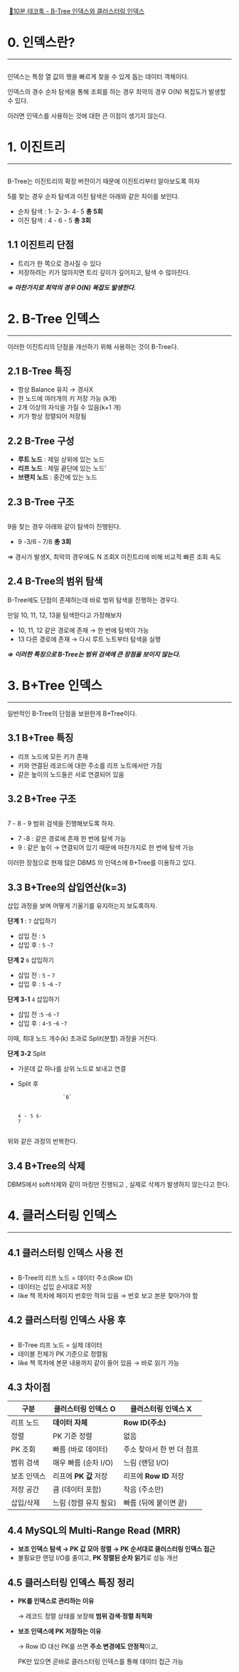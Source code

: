 <!-- ENTRY_ID: https://velog.io/@limseohyeon/10%EB%B6%84-%ED%85%8C%EC%BD%94%ED%86%A1-B-Tree-%EC%9D%B8%EB%8D%B1%EC%8A%A4%EC%99%80-%ED%81%B4%EB%9F%AC%EC%8A%A4%ED%84%B0%EB%A7%81-%EC%9D%B8%EB%8D%B1%EC%8A%A4 -->
<!-- SOURCE_TITLE: B-Tree 인덱스와 클러스터링 인덱스 - 10분 테코톡 -->

<p><img alt="" src="https://velog.velcdn.com/images/limseohyeon/post/53b7aa21-ec49-42b7-b61b-d2049ec6a3ff/image.png" />
<a href="https://youtu.be/MuZ-Mx0N-dA?si=kpaWOcL6JcWLHeTd">🔗10분 테코톡 - B-Tree 인덱스와 클러스터링 인덱스</a></p>
<h1 id="0-인덱스란">0. 인덱스란?</h1>
<hr />
<p><img alt="" src="https://velog.velcdn.com/images/limseohyeon/post/1f5c7458-d84b-459c-8c84-8c76172e721e/image.png" /></p>
<p>인덱스는 특정 열 값의 행을 빠르게 찾을 수 있게 돕는 데이터 객체이다.</p>
<p>인덱스의 경수 순차 탐색을 통해 조회를 하는 경우 최악의 경우 O(N) 복잡도가 발생할 수 있다.</p>
<p>이러면 인덱스를 사용하는 것에 대한 큰 이점이 생기지 않는다.</p>
<h1 id="1-이진트리">1. 이진트리</h1>
<hr />
<p><img alt="" src="https://velog.velcdn.com/images/limseohyeon/post/7631260d-d118-4834-84c3-16c388a20260/image.png" /></p>
<p>B-Tree는 이진트리의 확장 버전이기 때문에 이진트리부터 알아보도록 하자</p>
<p>5를 찾는 경우 순차 탐색과 이진 탐색은 아래와 같은 차이를 보인다.</p>
<ul>
<li>순차 탐색 : 1- 2- 3- 4- 5 <strong>총 5회</strong></li>
<li>이진 탐색 : 4 - 6 - 5 <strong>총 3회</strong></li>
</ul>
<h2 id="11-이진트리-단점">1.1 이진트리 단점</h2>
<ul>
<li>트리가 한 쪽으로 경사질 수 있다</li>
<li>저장하려는 키가 많아지면 트리 깊이가 깊어지고, 탐색 수 많아진다.</li>
</ul>
<p><strong><em>⇒ 마찬가지로 최악의 경우 O(N) 복잡도 발생한다.</em></strong></p>
<h1 id="2-b-tree-인덱스">2. B-Tree 인덱스</h1>
<hr />
<p>이러한 이진트리의 단점을 개선하기 위해 사용하는 것이 B-Tree다.</p>
<h2 id="21-b-tree-특징">2.1 B-Tree 특징</h2>
<ul>
<li>항상 Balance 유지 → 경사X</li>
<li>한 노드에 여러개의 키 저장 가능 (k개)</li>
<li>2개 이상의 자식을 가질 수 있음(k+1 개)</li>
<li>키가 항상 정렬되어 저장됨</li>
</ul>
<h2 id="22-b-tree-구성">2.2 B-Tree 구성</h2>
<ul>
<li><strong>루트 노드</strong> : 제일 상위에 있는 노드</li>
<li><strong>리프 노드</strong> : 제밀 끝단에 있는 노드’</li>
<li><strong>브랜치 노드</strong> : 중간에 있는 노드</li>
</ul>
<h2 id="23-b-tree-구조">2.3 B-Tree 구조</h2>
<p><img alt="" src="https://velog.velcdn.com/images/limseohyeon/post/b0f46ed4-3d8f-462a-809e-3d2b8153de9a/image.png" /></p>
<p>9을 찾는 경우 아래와 같이 탐색이 진행된다.</p>
<ul>
<li>9 -3/6 - 7/8 <strong>총 3회</strong></li>
</ul>
<p>⇒ 경사가 발생X, 최악의 경우에도 N 조회X 이진트리에 비해 비교적 빠른 조회 속도</p>
<h2 id="24-b-tree의-범위-탐색">2.4 B-Tree의 범위 탐색</h2>
<p>B-Tree에도 단점이 존재하는데 바로 범위 탐색을 진행하는 경우다.</p>
<p>만일 10, 11, 12, 13을 탐색한다고 가정해보자</p>
<ul>
<li>10, 11, 12 같은 경로에 존재 → 한 번에 탐색이 가능</li>
<li>13 다른 경로에 존재 → 다시 루트 노트부터 탐색을 실행</li>
</ul>
<p><strong><em>⇒ 이러한 특징으로 B-Tree는 범위 검색에 큰 장점을 보이지 않는다.</em></strong></p>
<h1 id="3-btree-인덱스">3. B+Tree 인덱스</h1>
<hr />
<p>일반적인 B-Tree의 단점을 보완한게 B+Tree이다.</p>
<h2 id="31-btree-특징">3.1 B+Tree 특징</h2>
<ul>
<li>리프 노드에 모든 키가 존재</li>
<li>키와 연결된 레코드에 대한 주소를 리프 노트에서만 가짐</li>
<li>같은 높이의 노드들은 서로 연결되어 있음</li>
</ul>
<h2 id="32-btree-구조">3.2 B+Tree 구조</h2>
<p><img alt="" src="https://velog.velcdn.com/images/limseohyeon/post/171910ff-7498-446c-a8e9-c1fddee57764/image.png" /></p>
<p>7 - 8 - 9 범위 검색을 진행해보도록 하자.</p>
<ul>
<li>7 -8 : 같은 경로에 존재 한 번에 탐색 가능</li>
<li>9 : 같은 높이 → 연결되어 있기 때문에 마찬가지로 한 번에 탐색 가능</li>
</ul>
<p>이러한 장점으로 현재 많은 DBMS 의 인덱스에 B+Tree를 이용하고 있다.</p>
<h2 id="33-btree의-삽입연산k3">3.3 B+Tree의 삽입연산(k=3)</h2>
<p>삽입 과정을 보며 어떻게 기울기를 유지하는지 보도록하자.</p>
<aside>

<p><strong>단계 1</strong> : <code>7</code> 삽입하기</p>
<ul>
<li>삽입 전 : <code>5</code></li>
<li>삽입 후 : <code>5</code> -<code>7</code></aside>

</li>
</ul>
<aside>

<p><strong>단계 2</strong> <code>6</code> 삽입하기</p>
<ul>
<li>삽입 전 : <code>5</code> - <code>7</code></li>
<li>삽입 후 : <code>5</code> -<code>6</code> -<code>7</code></aside>

</li>
</ul>
<aside>

<p><strong>단계 3-1</strong> <code>4</code> 삽입하기</p>
<ul>
<li>삽입 전 :<code>5</code> -<code>6</code> -<code>7</code></li>
<li>삽입 후 : <code>4</code>-<code>5</code> -<code>6</code> -<code>7</code></li>
</ul>
<p>이때, 최대 노드 개수(k) 초과로 Split(분할) 과정을 거친다.</p>
<p><strong>단계 3-2</strong> Split</p>
<ul>
<li><p>가운데 값 하나를 상위 노드로 보내고 연결</p>
</li>
<li><p>Split 후</p>
<pre><code>              `6`

 `4` - `5`     `6`- `7`</code></pre></li>
</ul>
<p>위와 같은 과정의 반복한다.</p>
</aside>

<h2 id="34-btree의-삭제">3.4 B+Tree의 삭제</h2>
<p>DBMS에서 soft삭제와 같이 마킹만 진행되고 , 실제로 삭제가 발생하지 않는다고 한다.</p>
<h1 id="4-클러스터링-인덱스">4. 클러스터링 인덱스</h1>
<hr />
<h2 id="41-클러스터링-인덱스-사용-전">4.1 클러스터링 인덱스 사용 전</h2>
<p><img alt="" src="https://velog.velcdn.com/images/limseohyeon/post/1d90fea3-c469-4114-a593-492d457e8644/image.png" /></p>
<ul>
<li>B-Tree의 리프 노드 = 데이터 주소(Row ID)</li>
<li>데이터는 삽입 순서대로 저장</li>
<li>like 책 목차에 페이지 번호만 적혀 있음 → 번호 보고 본문 찾아가야 함</li>
</ul>
<h2 id="42-클러스터링-인덱스-사용-후">4.2 클러스터링 인덱스 사용 후</h2>
<p><img alt="" src="https://velog.velcdn.com/images/limseohyeon/post/377d19bf-e4c9-4061-8495-4ed99565c113/image.png" /></p>
<ul>
<li>B-Tree 리프 노드 = 실제 데이터</li>
<li>테이블 전체가 PK 기준으로 정렬됨</li>
<li>like 책 목차에 본문 내용까지 같이 들어 있음 → 바로 읽기 가능</li>
</ul>
<h2 id="43-차이점">4.3 차이점</h2>
<table>
<thead>
<tr>
<th>구분</th>
<th>클러스터링 인덱스 O</th>
<th>클러스터링 인덱스 X</th>
</tr>
</thead>
<tbody><tr>
<td>리프 노드</td>
<td><strong>데이터 자체</strong></td>
<td><strong>Row ID(주소)</strong></td>
</tr>
<tr>
<td>정렬</td>
<td>PK 기준 정렬</td>
<td>없음</td>
</tr>
<tr>
<td>PK 조회</td>
<td>빠름 (바로 데이터)</td>
<td>주소 찾아서 한 번 더 점프</td>
</tr>
<tr>
<td>범위 검색</td>
<td>매우 빠름 (순차 I/O)</td>
<td>느림 (랜덤 I/O)</td>
</tr>
<tr>
<td>보조 인덱스</td>
<td>리프에 <strong>PK 값</strong> 저장</td>
<td>리프에 <strong>Row ID</strong> 저장</td>
</tr>
<tr>
<td>저장 공간</td>
<td>큼 (데이터 포함)</td>
<td>작음 (주소만)</td>
</tr>
<tr>
<td>삽입/삭제</td>
<td>느림 (정렬 유지 필요)</td>
<td>빠름 (뒤에 붙이면 끝)</td>
</tr>
</tbody></table>
<h2 id="44-mysql의-multi-range-read-mrr">4.4 MySQL의 Multi-Range Read (MRR)</h2>
<ul>
<li><strong>보조 인덱스 탐색 → PK 값 모아 정렬 → PK 순서대로 클러스터링 인덱스 접근</strong></li>
<li>불필요한 랜덤 I/O를 줄이고, <strong>PK 정렬된 순차 읽기</strong>로 성능 개선</li>
</ul>
<h2 id="45-클러스터링-인덱스-특징-정리">4.5 클러스터링 인덱스 특징 정리</h2>
<ul>
<li><p><strong>PK를 인덱스로 관리하는 이유</strong></p>
<p>  → 레코드 정렬 상태를 보장해 <strong>범위 검색·정렬 최적화</strong></p>
</li>
<li><p><strong>보조 인덱스에 PK 저장하는 이유</strong></p>
<p>  → Row ID 대신 PK를 쓰면 <strong>주소 변경에도 안정적</strong>이고,</p>
<p>  PK만 있으면 곧바로 클러스터링 인덱스를 통해 데이터 접근 가능</p>
</li>
</ul>